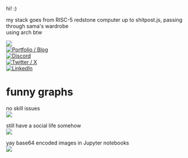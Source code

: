 hi! :) 

my stack goes from RISC-5 redstone computer up to shitpost.js, passing through sama's wardrobe  
using arch btw

[![](https://visitcount.itsvg.in/api?id=JLsquare&icon=0&color=0)](https://visitcount.itsvg.in)  
[![Portfolio / Blog](https://img.shields.io/badge/Portfolio_%2F_Blog-FFFFFF)](https://jlsquare.fr)  
[![Discord](https://img.shields.io/badge/Discord-5865F2?logo=discord&logoColor=white)](https://discordapp.com/users/378927976991031296)  
[![Twitter / X](https://img.shields.io/badge/Twitter_%2F_X-000000?logo=X&logoColor=white)](https://x.com/jlsquare_)  
[![LinkedIn](https://img.shields.io/badge/LinkedIn-%230077B5.svg?logo=linkedin&logoColor=white)](https://linkedin.com/in/jean-loup-mellion-82a53b261)   

# funny graphs

no skill issues  
![](https://github-readme-stats.vercel.app/api?username=JLsquare&theme=tokyonight&hide_border=false&include_all_commits=false&count_private=false)<br/>

still have a social life somehow  
![](https://github-readme-streak-stats.herokuapp.com/?user=JLsquare&theme=tokyonight&hide_border=false)<br/>

yay base64 encoded images in Jupyter notebooks  
![](https://github-readme-stats.vercel.app/api/top-langs/?username=JLsquare&theme=tokyonight&hide_border=false&include_all_commits=false&count_private=false&layout=compact)

